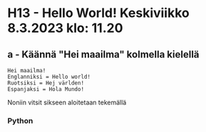 # H13 - Hello World! Keskiviikko 8.3.2023 klo: 11.20

## a - Käännä "Hei maailma" kolmella kielellä

    Hei maailma!
    Englanniksi = Hello world!
    Ruotsiksi = Hej världen!
    Espanjaksi = Hola Mundo!
    
Noniin vitsit sikseen aloitetaan tekemällä

### Python

  
